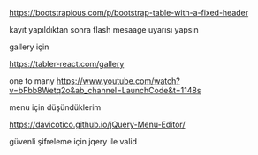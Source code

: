 ﻿https://bootstrapious.com/p/bootstrap-table-with-a-fixed-header

kayıt yapıldıktan sonra flash mesaage uyarısı yapsın 

gallery için 

https://tabler-react.com/gallery



one to many 
https://www.youtube.com/watch?v=bFbb8Wetq2o&ab_channel=LaunchCode&t=1148s



menu için düşündüklerim 


https://davicotico.github.io/jQuery-Menu-Editor/

güvenli şifreleme için jqery ile valid 